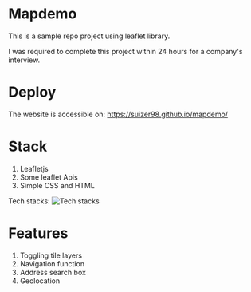 # Mapdemo

This is a sample repo project using leaflet library.

I was required to complete this project within 24 hours for a company's interview.

# Deploy
The website is accessible on:
https://suizer98.github.io/mapdemo/

# Stack

1. Leafletjs
2. Some leaflet Apis
3. Simple CSS and HTML

Tech stacks:
![Tech stacks](https://skillicons.dev/icons?i=js,css,html,github,githubactions)

# Features

1. Toggling tile layers
2. Navigation function
3. Address search box
4. Geolocation 



